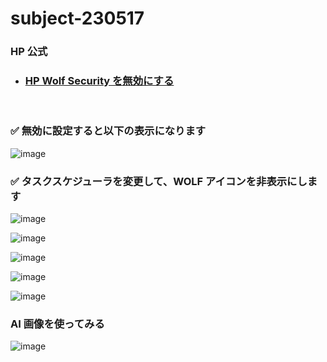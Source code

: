 # subject-230517

### HP 公式
  - ### [HP Wolf Security を無効にする](https://jp.ext.hp.com/v-ivr/common/software/faq/06/)

<br>

### ✅ 無効に設定すると以下の表示になります

![image](https://github.com/winofsql/subject-230517/assets/1501327/eed2196c-aed1-4a84-bed5-7b923af54fe0)

### ✅ タスクスケジューラを変更して、WOLF アイコンを非表示にします

![image](https://github.com/winofsql/subject-230517/assets/1501327/34564879-7987-491c-944d-25f1e2c2f833)

![image](https://github.com/winofsql/subject-230517/assets/1501327/3402327a-4c52-40b6-88ea-7d3cab9a154f)

![image](https://github.com/winofsql/subject-230517/assets/1501327/ae99b621-2265-4bbd-b63d-aca7c4ffafad)

![image](https://github.com/winofsql/subject-230517/assets/1501327/64a90d1f-6a5f-4c6e-ad9c-6ad5ed03b552)

![image](https://github.com/winofsql/subject-230517/assets/1501327/2e6dcfac-884a-4972-b016-16e9aece2629)

### AI 画像を使ってみる

![image](https://github.com/winofsql/subject-230517/assets/1501327/2e4f0912-db00-4d1f-a09d-4b7288eac8ae)
